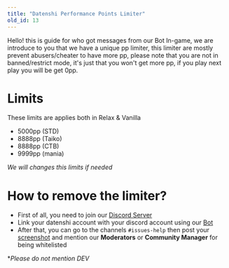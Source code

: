 ```yaml
---
title: "Datenshi Performance Points Limiter"
old_id: 13
---
```


Hello! this is guide for who got messages from our Bot In-game, we are introduce to you that we have a unique pp limiter, this limiter are mostly prevent abusers/cheater to have more pp, please note that you are not in banned/restrict mode, it's just that you won't get more pp, if you play next play you will be get 0pp.

# Limits

These limits are applies both in Relax & Vanilla

- 5000pp (STD)
- 8888pp (Taiko) 
- 8888pp (CTB)
- 9999pp (mania)

*We will changes this limits if needed*

# How to remove the limiter?

- First of all, you need to join our [Discord Server](https://link.troke.id/datenshi) 
- Link your datenshi account with your discord account using our [Bot](https://osu.troke.id/discordtokens) 
- After that, you can go to the channels `#issues-help` then post your [screenshot](https://cdn.discordapp.com/attachments/698597147553169429/816492708356423680/screenshot308.jpg) and mention our **Moderators** or **Community Manager** for being whitelisted

**Please do not mention DEV*
